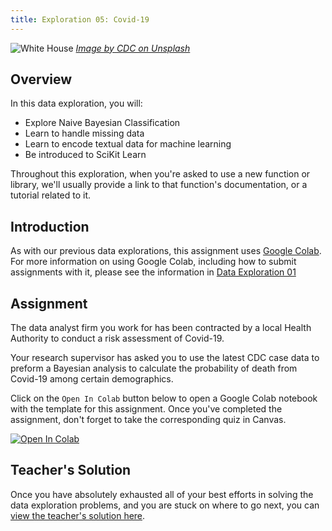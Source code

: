 ```yaml
---
title: Exploration 05: Covid-19
---
```


![White House]({{URLROOT}}/shared/img/covid.jpg)
*[Image by CDC on Unsplash](https://unsplash.com/photos/k0KRNtqcjfw)*

## Overview

In this data exploration, you will:

* Explore Naive Bayesian Classification
* Learn to handle missing data
* Learn to encode textual data for machine learning
* Be introduced to SciKit Learn

Throughout this exploration, when you're asked to use a new function or library, we'll usually provide a link to that function's documentation, or a tutorial related to it.

## Introduction

As with our previous data explorations, this assignment uses [Google Colab](http://colab.research.google.com). For more information on using Google Colab, including how to submit assignments with it, please see the information in [Data Exploration 01](./exploration-01.html) 

## Assignment

The data analyst firm you work for has been contracted by a local Health Authority to conduct a risk assessment of Covid-19.

Your research supervisor has asked you to use the latest CDC case data to preform a Bayesian analysis to calculate the probability of death from Covid-19 among certain demographics.

Click on the `Open In Colab` button below to open a Google Colab notebook with the template for this assignment. Once you've completed the assignment, don't forget to take the corresponding quiz in Canvas. 

[![Open In Colab](https://colab.research.google.com/assets/colab-badge.svg)](https://colab.research.google.com/github/byui-cse/cse450-course/blob/master/notebooks/Exploration_05.ipynb)

## Teacher's Solution

Once you have absolutely exhausted all of your best efforts in solving the data exploration problems, and you are stuck on where to go next, you can [view the teacher's solution here](https://colab.research.google.com/github/byui-cse/cse450-course/blob/master/notebooks/Exploration_05_Solved.ipynb).
